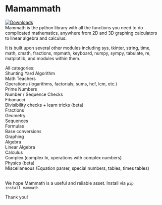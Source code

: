 # Mamammath 
[![Downloads](https://static.pepy.tech/personalized-badge/mammath?period=total&units=international_system&left_color=grey&right_color=brightgreen&left_text=Mammath%20downloads)](https://pepy.tech/project/mammath)
<br>
Mammath is the python library with all the functions you need to do complicated mathematics, anywhere from 2D and 3D graphing calculators to linear algebra and calculus. 

It is built upon several other modules including sys, tkinter, string, time, math, cmath, fractions, mpmath, keyboard, numpy, sympy, tabulate, re, matplotlib, and modules within them. 

All categories: <br>
Shunting Yard Algorithm <br>
Math Teachers <br>
Operations (logarithms, factorials, sums, hcf, lcm, etc.) <br>
Prime Numbers <br>
Number / Sequence Checks <br>
Fibonacci <br>
Divisibility checks + learn tricks (beta) <br>
Fractions <br>
Geometry <br>
Sequences <br>
Formulas <br>
Base conversions <br>
Graphing <br>
Algebra <br>
Linear Algebra <br>
Calculus <br>
Complex (complex ln, operations with complex numbers) <br>
Physics (beta) <br>
Miscellaneous (Equation parser, special numbers, tables, times tables) <br>
<br>

We hope Mammath is a useful and reliable asset. Install via <code>pip install mammath</code>

Thank you!
